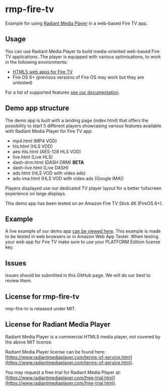 # rmp-fire-tv
Example for using [Radiant Media Player](https://www.radiantmediaplayer.com) in a web-based Fire TV app.

## Usage
You can use Radiant Media Player to build media-oriented web-based Fire TV applications. 
The player is equipped with various optimisations, to work in the following environments:
- [HTML5 web apps for Fire TV](https://developer.amazon.com/docs/fire-tv/getting-started-with-web-apps.html)
- Fire OS 6+ (previous versions of Fire OS may work but they are untested)

For a list of supported features [see our documentation](https://www.radiantmediaplayer.com/docs/latest/fire-tv-apps.html#features).

## Demo app structure
The demo app is built with a landing page (index.html) that offers the possibility to start 5 different players showcasing various features available with Radiant Media Player for Fire TV app:
- mp4.html (MP4 VOD)
- hls.html (HLS VOD)
- aes-hls.html (AES-128 HLS VOD)
- live.html (Live HLS)
- dash-drm.html (DASH DRM) **BETA**
- dash-live.html (Live DASH)
- ads.html (HLS VOD with video ads)
- ads-ima.html (HLS VOD with video ads (Google IMA))

Players displayed use our dedicated TV player layout for a better fullscreen experience on large displays.

This demo app has been tested on an Amazon Fire TV Stick 4K (FireOS 6+).

## Example
A live example of our demo app [can be viewed here](https://www.radiantmediaplayer.com/rmp-fire-tv/). This example 
is made to be tested in web browsers or in Amazon Web App Tester. When testing your web app for Fire TV make sure to use your PLATFORM Edition license key. 

## Issues
Issues should be submitted in this GitHub page. We will do our best to review them.

## License for rmp-fire-tv
rmp-fire-tv is released under MIT.

## License for Radiant Media Player
Radiant Media Player is a commercial HTML5 media player, not covered by the above MIT license. 

Radiant Media Player license can be found here: [https://www.radiantmediaplayer.com/terms-of-service.html](https://www.radiantmediaplayer.com/terms-of-service.html). 

You may request a free trial for Radiant Media Player at: [https://www.radiantmediaplayer.com/free-trial.html](https://www.radiantmediaplayer.com/free-trial.html).
